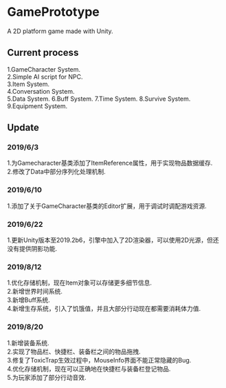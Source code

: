 # GamePrototype
A 2D platform game made with Unity.
## Current process  
1.GameCharacter System.  
2.Simple AI script for NPC.  
3.Item System.  
4.Conversation System.  
5.Data System.
6.Buff System.
7.Time System.
8.Survive System.  
9.Equipment System.
## Update  
###  2019/6/3
1.为Gamecharacter基类添加了ItemReference属性，用于实现物品数据缓存.  
2.修改了Data中部分序列化处理机制.  
###  2019/6/10
1.添加了关于GameCharacter基类的Editor扩展，用于调试时调配游戏资源.
###  2019/6/22
1.更新Unity版本至2019.2b6，引擎中加入了2D渲染器，可以使用2D光源，但还没有提供阴影功能.
###  2019/8/12
1.优化存储机制，现在Item对象可以存储更多细节信息.  
2.新增世界时间系统.  
3.新增Buff系统.  
4.新增生存系统，引入了饥饿值，并且大部分行动现在都需要消耗体力值.  
###  2019/8/20
1.新增装备系统.  
2.实现了物品栏、快捷栏、装备栏之间的物品拖拽.  
3.修复了ToxicTrap生效过程中，MouseInfo界面不能正常隐藏的Bug.  
4.优化存储机制，现在可以正确地在快捷栏与装备栏登记物品.  
5.为玩家添加了部分行动音效.  
